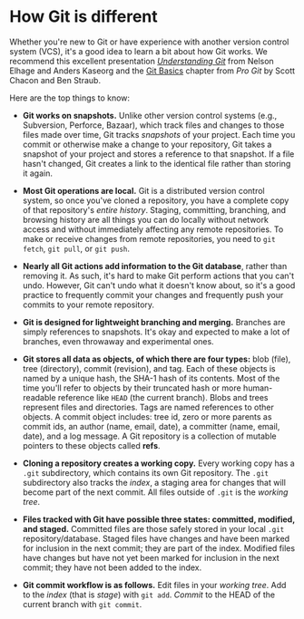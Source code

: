 # How Git is different

Whether you're new to Git or have experience with another version control
system (VCS), it's a good idea to learn a bit about how Git works. We recommend
this excellent presentation _[Understanding Git][understanding-git]_ from
Nelson Elhage and Anders Kaseorg and the [Git Basics][gitbook-basics] chapter
from _Pro Git_ by Scott Chacon and Ben Straub.

Here are the top things to know:

- **Git works on snapshots.** Unlike other version control systems (e.g.,
  Subversion, Perforce, Bazaar), which track files and changes to those files
  made over time, Git tracks _snapshots_ of your project. Each time you commit
  or otherwise make a change to your repository, Git takes a snapshot of your
  project and stores a reference to that snapshot. If a file hasn't changed,
  Git creates a link to the identical file rather than storing it again.

- **Most Git operations are local.** Git is a distributed version control
  system, so once you've cloned a repository, you have a complete copy of that
  repository's _entire history_. Staging, committing, branching, and browsing
  history are all things you can do locally without network access and without
  immediately affecting any remote repositories. To make or receive changes
  from remote repositories, you need to `git fetch`, `git pull`, or `git push`.

- **Nearly all Git actions add information to the Git database**, rather than
  removing it. As such, it's hard to make Git perform actions that you can't
  undo. However, Git can't undo what it doesn't know about, so it's a good
  practice to frequently commit your changes and frequently push your commits to
  your remote repository.

- **Git is designed for lightweight branching and merging.** Branches are
  simply references to snapshots. It's okay and expected to make a lot of
  branches, even throwaway and experimental ones.

- **Git stores all data as objects, of which there are four types:** blob
  (file), tree (directory), commit (revision), and tag. Each of these objects
  is named by a unique hash, the SHA-1 hash of its contents. Most of the time
  you'll refer to objects by their truncated hash or more human-readable
  reference like `HEAD` (the current branch). Blobs and trees represent files
  and directories. Tags are named references to other objects. A commit object
  includes: tree id, zero or more parents as commit ids, an author (name,
  email, date), a committer (name, email, date), and a log message. A Git
  repository is a collection of mutable pointers to these objects called
  **refs**.

- **Cloning a repository creates a working copy.** Every working copy has a
  `.git` subdirectory, which contains its own Git repository. The `.git`
  subdirectory also tracks the _index_, a staging area for changes that will
  become part of the next commit. All files outside of `.git` is the _working
  tree_.

- **Files tracked with Git have possible three states: committed, modified, and
  staged.** Committed files are those safely stored in your local `.git`
  repository/database. Staged files have changes and have been marked for
  inclusion in the next commit; they are part of the index. Modified files have
  changes but have not yet been marked for inclusion in the next commit; they
  have not been added to the index.

- **Git commit workflow is as follows.** Edit files in your _working tree_. Add
  to the _index_ (that is _stage_) with `git add`. _Commit_ to the HEAD of the
  current branch with `git commit`.

[gitbook-basics]: https://git-scm.com/book/en/v2/Git-Basics-Getting-a-Git-Repository
[understanding-git]: https://web.mit.edu/nelhage/Public/git-slides-2009.pdf
